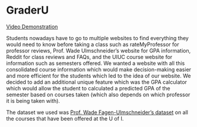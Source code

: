 # GraderU

[Video Demonstration](https://youtu.be/yeqkHazAX-8)

Students nowadays have to go to multiple websites to find everything they would need to know before taking a class such as rateMyProfessor for professor reviews, Prof. Wade Ulmschneider’s website for GPA information, Reddit for class reviews and FAQs, and the UIUC course website for information such as semesters offered. We wanted a website with all this consolidated course information which would make decision-making easier and more efficient for the students which led to the idea of our website. We decided to add an additional unique feature which was the GPA calculator which would allow the student to calculated a predicted GPA of the semester based on courses taken (which also depends on which professor it is being taken with).

The dataset we used was [Prof. Wade Fagen-Ulmschneider’s dataset](https://github.com/wadefagen/datasets) on all the courses that have been offered at the U of I.
